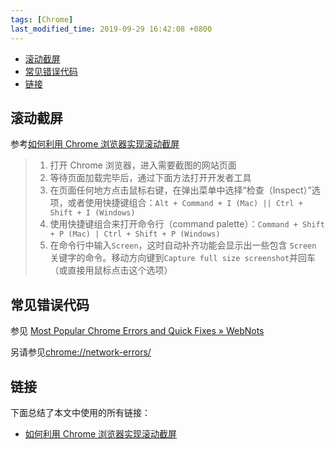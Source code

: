 ```yaml
---
tags: [Chrome]
last_modified_time: 2019-09-29 16:42:08 +0800
---
```


<p id="markdown-toc"></p>
<!-- vim-markdown-toc GFM -->

* [滚动截屏](#滚动截屏)
* [常见错误代码](#常见错误代码)
* [链接](#链接)

<!-- vim-markdown-toc -->

## 滚动截屏
参考[如何利用 Chrome 浏览器实现滚动截屏](https://zhuanlan.zhihu.com/p/37086019)

> 1. 打开 Chrome 浏览器，进入需要截图的网站页面
> 1. 等待页面加载完毕后，通过下面方法打开开发者工具
> 1. 在页面任何地方点击鼠标右键，在弹出菜单中选择“检查（Inspect）”选项，或者使用快捷键组合：`Alt + Command + I (Mac) || Ctrl + Shift + I (Windows)`
> 1. 使用快捷键组合来打开命令行（command palette）：`Command + Shift + P (Mac) | Ctrl + Shift + P (Windows)`
> 1. 在命令行中输入`Screen`，这时自动补齐功能会显示出一些包含 `Screen` 关键字的命令。移动方向键到`Capture full size screenshot`并回车（或直接用鼠标点击这个选项）

## 常见错误代码
参见 [Most Popular Chrome Errors and Quick Fixes » WebNots](https://www.webnots.com/most-popular-chrome-errors-and-quick-fixes/)

另请参见<chrome://network-errors/>

## 链接
下面总结了本文中使用的所有链接：

<!-- link start -->
* [如何利用 Chrome 浏览器实现滚动截屏](https://zhuanlan.zhihu.com/p/37086019)

<!-- link end -->

<!-- abbreviations start -->

<!-- abbreviations end -->
